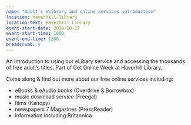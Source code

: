 ```yaml
---
name: "Adult’s eLibrary and online services introduction"
location: haverhill-library
location-text: Haverhill Library
event-start-date: 2019-10-17
event-start-time: 1000
event-end-time: 1200
breadcrumb: y
---
```


An introduction to using our eLibary service and accessing the thousands of free adult’s titles. Part of Get Online Week at Haverhill Library.

Come along & find out more about our free online services including:

- eBooks & eAudio books (Overdrive &amp; Borrowbox)
- music download service (Freegal)
- films (Kanopy)
- newspapers 7 Magazines (PressReader)
- information including Britannica
